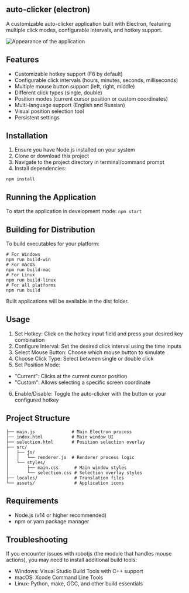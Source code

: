 ## auto-clicker (electron)
A customizable auto-clicker application built with Electron, featuring multiple click modes, configurable intervals, and hotkey support.

![Appearance of the application](https://github.com/mdapm9di/auto-clicker-electron/blob/main/screenshot.jpg)

## Features
- Customizable hotkey support (F6 by default)
- Configurable click intervals (hours, minutes, seconds, milliseconds)
- Multiple mouse button support (left, right, middle)
- Different click types (single, double)
- Position modes (current cursor position or custom coordinates)
- Multi-language support (English and Russian)
- Visual position selection tool
- Persistent settings
## Installation
1. Ensure you have Node.js installed on your system
2. Clone or download this project
3. Navigate to the project directory in terminal/command prompt
4. Install dependencies:
```
npm install
```
## Running the Application
To start the application in development mode:
``
npm start
``
## Building for Distribution
To build executables for your platform:
```
# For Windows
npm run build-win
# For macOS
npm run build-mac
# For Linux
npm run build-linux
# For all platforms
npm run build
```
Built applications will be available in the dist folder.
## Usage
1. Set Hotkey: Click on the hotkey input field and press your desired key combination
2. Configure Interval: Set the desired click interval using the time inputs
3. Select Mouse Button: Choose which mouse button to simulate
4. Choose Click Type: Select between single or double click
5. Set Position Mode:
- "Current": Clicks at the current cursor position
- "Custom": Allows selecting a specific screen coordinate
6. Enable/Disable: Toggle the auto-clicker with the button or your configured hotkey
## Project Structure
```
├── main.js              # Main Electron process
├── index.html           # Main window UI
├── selection.html       # Position selection overlay
├── src/
│   ├── js/
│   │   └── renderer.js  # Renderer process logic
│   └── styles/
│       ├── main.css      # Main window styles
│       └── selection.css # Selection overlay styles
├── locales/              # Translation files
└── assets/               # Application icons
```
## Requirements
- Node.js (v14 or higher recommended)
- npm or yarn package manager
## Troubleshooting
If you encounter issues with robotjs (the module that handles mouse actions), you may need to install additional build tools:
- Windows: Visual Studio Build Tools with C++ support
- macOS: Xcode Command Line Tools
- Linux: Python, make, GCC, and other build essentials




